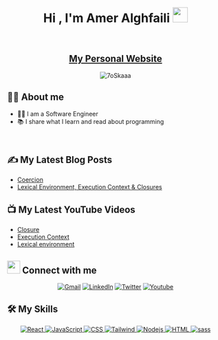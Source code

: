 <div><h1 align="center">Hi , I'm Amer Alghfaili <img src="https://media.giphy.com/media/hvRJCLFzcasrR4ia7z/giphy.gif" width="35"></h1>
<br>
<h2 align="center"><a href="https://www.amer-alghfaili.me/" target=_blank>My Personal Website</a>
<br>
	</div>

<p align="center"> 
	<img src="https://komarev.com/ghpvc/?username=Amer-Alghfaili&color=orange&style=for-the-badge" alt="7oSkaaa" /> 

## :sassy_man:  About me
- 🧑‍💻 I am a Software Engineer
- 📚 I share what I learn and read about programming
  
<br>
  
## ✍️ My Latest Blog Posts
  - [Coercion](https://www.amer-alghfaili.me/blog/coercion)
  - [Lexical Environment, Execution Context & Closures](https://www.amer-alghfaili.me/blog/closure)
  
## 📺 My Latest YouTube Videos
  - [Closure](https://www.youtube.com/watch?v=6n91XmAsdiY)
  - [Execution Context](https://www.youtube.com/watch?v=LOz-MCHI7Tg)
  - [Lexical environment](https://www.youtube.com/watch?v=mqZYQLxQez8)
  
## <img src="https://media.giphy.com/media/iY8CRBdQXODJSCERIr/giphy.gif" width="30px"> Connect with me
<p align="center">
	<a href="mailto:ameralghfili@gmail.com"><img img src="https://img.shields.io/badge/gmail-%23EA4335.svg?style=for-the-badge&logo=gmail&logoColor=white" alt="Gmail"/></a>
	<a href="https://www.linkedin.com/in/amer-alghfili-abb4731b0/"><img src="https://img.shields.io/badge/linkedin-%230A66C2.svg?style=for-the-badge&logo=linkedin&logoColor=white" alt="LinkedIn"/></a>
  <a href="https://twitter.com/AAlghfili"><img src="https://img.shields.io/badge/Twitter-1DA1F2.svg?style=for-the-badge&logo=twitter&logoColor=white" alt="Twitter"/></a>
  <a href="https://www.youtube.com/channel/UCpyen0FpiP1bO3y9ykrUbZQ"><img src="https://img.shields.io/badge/YouTube-FF0000?style=for-the-badge&logo=youtube&logoColor=white" alt="Youtube"/></a>
 
</p>

## 🛠️ My Skills

<p align="center"> 

  <a href="https://reactjs.org/" target="_blank"> 
    <img alt="React" src="https://img.shields.io/badge/React-20232A.svg?style=for-the-badge&logo=react&logoColor=61DAFB">
  </a> 
  <a href="https://developer.mozilla.org/en-US/docs/Web/JavaScript" target="_blank"> 
     <img alt="JavaScript" src="https://img.shields.io/badge/JavaScript%20-%23F7DF1E.svg?style=for-the-badge&logo=javascript&logoColor=black">
  </a>
  <a href="https://developer.mozilla.org/en-US/docs/Web/CSS" target="_blank"> 
   <img alt="CSS" src="https://img.shields.io/badge/CSS3-1572B6.svg?style=for-the-badge&logo=css3&logoColor=white">
</a>
  <a href="https://tailwindcss.com/" target="_blank"> 
   <img alt="Tailwind" src="https://img.shields.io/badge/Tailwind_CSS-38B2AC?style=for-the-badge&logo=tailwind-css&logoColor=white">
</a>
 <a href="https://nodejs.org/en/" target="_blank"> 
   <img alt="Nodejs" src="https://img.shields.io/badge/Node.js-43853D?style=for-the-badge&logo=node.js&logoColor=white">
</a>
  <a href="https://developer.mozilla.org/en-US/docs/Web/HTML" target="_blank"> 
   <img alt="HTML" src="https://img.shields.io/badge/HTML5-E34F26?style=for-the-badge&logo=html5&logoColor=white">
</a>
  <a href="https://www.w3schools.com/sass/sass_intro.php" target="_blank"> 
   <img alt="sass" src="https://img.shields.io/badge/Sass-CC6699?style=for-the-badge&logo=sass&logoColor=white">
</a>
</p>
